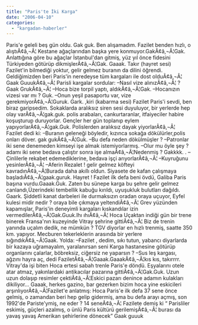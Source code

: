 ```yaml
---
title: "Paris'te İki Karga"
date: "2006-04-10"
categories: 
  - "kargadan-haberler"
---
```


Paris'e geleli beş gün oldu. Gak guk. Ben alışamadım. Fazilet benden hızlı, o alıştıÃ¢â‚¬Â¦ Kestane ağaçlarından başka yere konmuyor.GakÃ¢â‚¬Â¦Gak. Anlattığına göre bu ağaçlar İstanbul'dan gitmiş, yüz yıl önce fidesini Türkiyeden götürüp dikmişlerÃ¢â‚¬Â¦Gak. Gaaak. Takır (hayret sesi) Fazilet'in bilmediği yoktur, gelir gelmez buranın da dilini öğrendi. Geldiğimizden beri Paris'in neredeyse tüm kargaları ile dost olduÃ¢â‚¬Â¦ Gaak GuuukÃ¢â‚¬Â¦ Parisli kargalar sordular: –Nasıl vize alınızÃ¢â‚¬Â¦ ? Gaak GrukÃ¢â‚¬Â¦ –Hoca bize torpil yaptı, aldıkÃ¢â‚¬Â¦Gak. –Hocanızın vizesi var mı ? Guk. –Onun yeşil pasaportu var, vize gerekmiyorÃ¢â‚¬Â¦Guruk. Gark. ,kiri (kabarma sesi) Fazilet Paris'i sevdi, ben biraz garipsedim. Sokaklarda aralıksız siren sesi duyuluyor, bir yerlerde hep olay varÃ¢â‚¬Â¦gak.guk. polis arabaları, cankurtaranlar, itfaiyeciler habire koşuşturup duruyorlar. Gençler her gün toplanıp eylem yapıyorlarÃ¢â‚¬Â¦gak.Guk. Polislerden aralıksız dayak yiyorlarÃ¢â‚¬Â¦ Fazilet dedi ki: –Buranın geleneği böyledir, kızınca sokağa dökülürler,polis onları döver. gak gukÃ¢â‚¬Â¦Guk. –Bu defa neden dökülmüşler ? –Patronlar iki sene denemeden kimseyi işe almak istemiyorlarmış. –Olur mu öyle şey ? adamı iki sene bedava çalıştır sonra işe almaÃ¢â‚¬Â¦Nedenmiş ? Gakkkk. . –Çinlilerle rekabet edemediklerine, bedava işçi arıyorlarÃ¢â‚¬Â¦ –Kuyruğunu yesinlerÃ¢â‚¬Â¦ –Aferin Rezalet ! gelir gelmez köfteyi kavradınÃ¢â‚¬Â¦Burada daha akıllı oldun. Siyasete de kafan çalışmaya başladıÃ¢â‚¬Â¦gaak.guruk. Hayret ! Fazilet ilk defa beni övdü, Galiba Paris başına vurdu.Gaaak.Guk. Zaten bu sünepe karga bu şehre gelir gelmez canlandı,Üzerindeki tembellik kabuğu kırıldı, uyuşukluk bulutları dağıldı. Gaark. Şiddetli kanat darbeleri ile durmaksızın oradan oraya uçuyor, Eyfel kulesi midir nedir ? oraya bile çıkmaya yeltendiÃ¢â‚¬Â¦ Grev yüzünden kapamışlar, Paris'in deneyimli kargaları kıskandılar izin vermedilerÃ¢â‚¬Â¦Gak.Guuk.Ihı ıhıÃ¢â‚¬Â¦ Hoca Uçaktan indiği gün bir trene binerek Fransa'nın kuzeyinde Vitray şehrine gittiÃ¢â‚¬Â¦ Biz de trenin yanında uçalım dedik, ne mümkün ? TGV diyorlar en hızlı trenmiş, saatte 350 km. yapıyor. Mecburen tekerleklerin arasında bir yerlere sığındıkÃ¢â‚¬Â¦Gaak. Yolda: –Fazilet , dedim, sıkı tutun, yabancı diyarlarda bir kazaya uğramayalım, yaralanırsan seni Karga hastanesine götürüp organlarını çalarlar, böbreksiz, ciğersiz ne yaparsın ? –Sus leş kargası, ağzını hayra aç, dedi FaziletÃ¢â‚¬Â¦Gaaak.GaaakÃ¢â‚¬Â¦kıs kıs, takırrrr. Vitray'da işi biten Hoca ertesi sabah trenle Paris'e döndü. Eşyalarını otele atar atmaz, yakınlardaki antikacılar pazarına gittiÃ¢â‚¬Â¦Gak.Guk. Uzun uzun dolaşıp resimler çektiÃ¢â‚¬Â¦Eskici pazarı denince adamın kulakları dikiliyor... Gaaak, herkes gazino, bar gezerken bizim hoca yine eskicileri arşınlıyorÃ¢â‚¬Â¦Fazilet'e anlatmış: Hoca Paris'e ilk defa 37 sene önce gelmiş, o zamandan beri hep gelip gidermiş, ama bu defa arayı açmış, son 1992'de Pariste'ymiş, ne eder ? 14 seneÃ¢â‚¬Â¦ Fazilete demiş ki “ Parisliler eskimiş, güçleri azalmış, o ünlü Paris kültürü gerilemişÃ¢â‚¬Â¦ burası da yavaş yavaş Amerikan şehirlerine dönecek” Gaak guuuk
